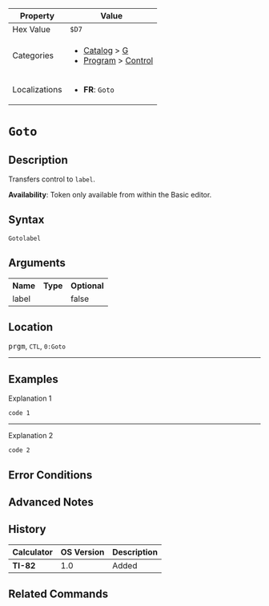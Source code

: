 | Property      | Value |
|---------------|-------|
| Hex Value     | `$D7`|
| Categories    | <ul><li>[Catalog](../categories/Catalog.md) > [G](../categories/Catalog.md#G)</li><li>[Program](../categories/Program.md) > [Control](../categories/Program.md#Control)</li></ul> |
| Localizations | <ul><li><b>FR</b>: `Goto `</li></ul> |

# `Goto `

## Description
Transfers control to `label`.


<b>Availability</b>: Token only available from within the Basic editor.

## Syntax
`Gotolabel`

## Arguments
<table>
<tr><th>Name</th><th>Type</th><th>Optional</th></tr>

<tr><td>label</td><td></td><td>false</td></tr>

</table>

## Location
<kbd>prgm</kbd>, `CTL`, `0:Goto`
<hr>

## Examples

Explanation 1
```ti-basic
code 1
```
---
Explanation 2
```ti-basic
code 2
```

## Error Conditions


## Advanced Notes


## History
| Calculator | OS Version | Description |
|------------|------------|-------------|
| <b>TI-82</b> | 1.0 | Added

## Related Commands

    